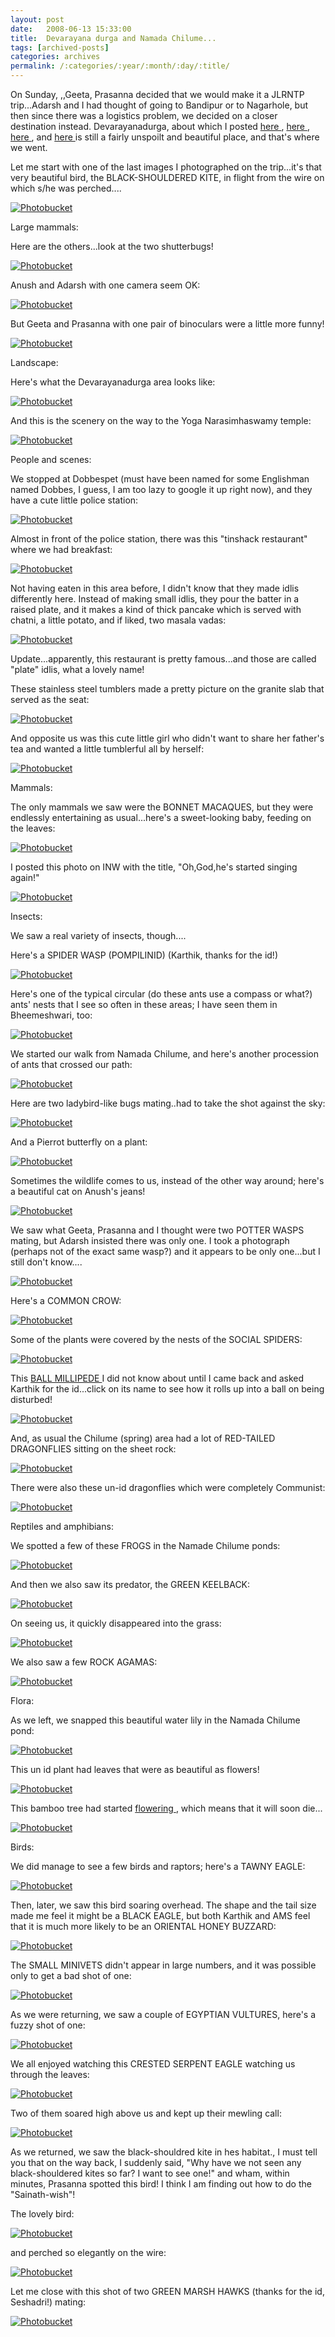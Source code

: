 ```yaml
---
layout: post
date:	2008-06-13 15:33:00
title:  Devarayana durga and Namada Chilume...
tags: [archived-posts]
categories: archives
permalink: /:categories/:year/:month/:day/:title/
---
```

On Sunday, <LJ user="adarshraju">,<LJ user="anushsh">,Geeta, Prasanna decided that we would make it a JLRNTP trip...Adarsh and I had thought of going to Bandipur or to Nagarhole, but then since there was a logistics problem, we decided on a closer destination instead. Devarayanadurga, about which I posted <a href="http://deponti.livejournal.com/368640.html"> here </a>, <a href="http://deponti.livejournal.com/370269.html"> here </a>, <a href="http://deponti.livejournal.com/369958.html"> here </a>, and <a href="http://deponti.livejournal.com/368232.html"> here </a> is still a fairly unspoilt and beautiful place, and that's where we went.


Let me start with one of the last images I photographed on the trip...it's that very beautiful bird, the BLACK-SHOULDERED KITE, in flight from the wire on which s/he was perched....



<a href="http://s297.photobucket.com/albums/mm205/depontis/?action=view&current=IMG_5778.jpg" target="_blank"><img src="http://i297.photobucket.com/albums/mm205/depontis/IMG_5778.jpg" border="0" alt="Photobucket"></a>


<lj-cut text="warning: LOTS of pictures, open only at leisure...here's our field trip">

Large mammals:


Here are the others...look at the two shutterbugs!


<a href="http://s297.photobucket.com/albums/mm205/depontis/?action=view&current=IMG_5654.jpg" target="_blank"><img src="http://i297.photobucket.com/albums/mm205/depontis/IMG_5654.jpg" border="0" alt="Photobucket"></a>

Anush and Adarsh with one camera seem OK:

<a href="http://s297.photobucket.com/albums/mm205/depontis/?action=view&current=IMG_5745.jpg" target="_blank"><img src="http://i297.photobucket.com/albums/mm205/depontis/IMG_5745.jpg" border="0" alt="Photobucket"></a>

But Geeta and Prasanna with one pair of binoculars were a little more funny!


<a href="http://s297.photobucket.com/albums/mm205/depontis/?action=view&current=IMG_5746.jpg" target="_blank"><img src="http://i297.photobucket.com/albums/mm205/depontis/IMG_5746.jpg" border="0" alt="Photobucket"></a>


Landscape:

Here's what the Devarayanadurga area looks like:

<a href="http://s297.photobucket.com/albums/mm205/depontis/?action=view&current=IMG_2878.jpg" target="_blank"><img src="http://i297.photobucket.com/albums/mm205/depontis/IMG_2878.jpg" border="0" alt="Photobucket"></a>

And this is the scenery on the way to the Yoga Narasimhaswamy temple:

<a href="http://s297.photobucket.com/albums/mm205/depontis/?action=view&current=IMG_2873.jpg" target="_blank"><img src="http://i297.photobucket.com/albums/mm205/depontis/IMG_2873.jpg" border="0" alt="Photobucket"></a>


People and scenes:


We stopped at Dobbespet (must have been named for some Englishman named Dobbes, I guess, I am too lazy to google it up right now), and they have a cute little police station:

<a href="http://s297.photobucket.com/albums/mm205/depontis/?action=view&current=IMG_2816.jpg" target="_blank"><img src="http://i297.photobucket.com/albums/mm205/depontis/IMG_2816.jpg" border="0" alt="Photobucket"></a>

Almost in front of the police station, there was this "tinshack restaurant" where we had breakfast:


<a href="http://s297.photobucket.com/albums/mm205/depontis/?action=view&current=IMG_2817.jpg" target="_blank"><img src="http://i297.photobucket.com/albums/mm205/depontis/IMG_2817.jpg" border="0" alt="Photobucket"></a>

Not having eaten in this area before, I didn't know that they made idlis differently here. Instead of making small idlis, they pour the batter in a raised plate, and it makes a kind of thick pancake which is served with chatni, a little potato, and if liked, two masala vadas:

<a href="http://s297.photobucket.com/albums/mm205/depontis/?action=view&current=IMG_2821.jpg" target="_blank"><img src="http://i297.photobucket.com/albums/mm205/depontis/IMG_2821.jpg" border="0" alt="Photobucket"></a>

Update...apparently, this restaurant is pretty famous...and those are called "plate" idlis, what a lovely name!

These stainless steel tumblers made a pretty picture on the granite slab that served as the seat:


<a href="http://s297.photobucket.com/albums/mm205/depontis/?action=view&current=IMG_2819.jpg" target="_blank"><img src="http://i297.photobucket.com/albums/mm205/depontis/IMG_2819.jpg" border="0" alt="Photobucket"></a>


And opposite us was this cute little girl who didn't want to share her father's tea and wanted a little tumblerful all by herself:

<a href="http://s297.photobucket.com/albums/mm205/depontis/?action=view&current=IMG_2824.jpg" target="_blank"><img src="http://i297.photobucket.com/albums/mm205/depontis/IMG_2824.jpg" border="0" alt="Photobucket"></a>

Mammals:


The only mammals we saw were the BONNET MACAQUES, but they were endlessly entertaining as usual...here's a sweet-looking baby, feeding on the leaves:

<a href="http://s297.photobucket.com/albums/mm205/depontis/?action=view&current=IMG_5658.jpg" target="_blank"><img src="http://i297.photobucket.com/albums/mm205/depontis/IMG_5658.jpg" border="0" alt="Photobucket"></a>

I posted this photo on INW with the title, "Oh,God,he's started singing again!"

<a href="http://s297.photobucket.com/albums/mm205/depontis/?action=view&current=IMG_5659.jpg" target="_blank"><img src="http://i297.photobucket.com/albums/mm205/depontis/IMG_5659.jpg" border="0" alt="Photobucket"></a>

Insects:

We saw a real variety of insects, though....

Here's a SPIDER WASP (POMPILINID) (Karthik, thanks for the id!)

<a href="http://s297.photobucket.com/albums/mm205/depontis/?action=view&current=IMG_5670.jpg" target="_blank"><img src="http://i297.photobucket.com/albums/mm205/depontis/IMG_5670.jpg" border="0" alt="Photobucket"></a>



Here's one of the typical circular (do these ants use a compass or what?) ants' nests that I see so often in these areas; I have seen them in Bheemeshwari, too:


<a href="http://s297.photobucket.com/albums/mm205/depontis/?action=view&current=IMG_2836.jpg" target="_blank"><img src="http://i297.photobucket.com/albums/mm205/depontis/IMG_2836.jpg" border="0" alt="Photobucket"></a>

We started our walk from Namada Chilume, and here's another procession of ants that crossed our path:


<a href="http://s297.photobucket.com/albums/mm205/depontis/?action=view&current=IMG_2841.jpg" target="_blank"><img src="http://i297.photobucket.com/albums/mm205/depontis/IMG_2841.jpg" border="0" alt="Photobucket"></a>



Here are two ladybird-like bugs mating..had to take the shot against the sky:


<a href="http://s297.photobucket.com/albums/mm205/depontis/?action=view&current=IMG_2845.jpg" target="_blank"><img src="http://i297.photobucket.com/albums/mm205/depontis/IMG_2845.jpg" border="0" alt="Photobucket"></a>


And a Pierrot butterfly on a plant:

<a href="http://s297.photobucket.com/albums/mm205/depontis/?action=view&current=IMG_2846.jpg" target="_blank"><img src="http://i297.photobucket.com/albums/mm205/depontis/IMG_2846.jpg" border="0" alt="Photobucket"></a>

Sometimes the wildlife comes to us, instead of the other way around; here's a beautiful cat on Anush's jeans!

<a href="http://s297.photobucket.com/albums/mm205/depontis/?action=view&current=IMG_2849.jpg" target="_blank"><img src="http://i297.photobucket.com/albums/mm205/depontis/IMG_2849.jpg" border="0" alt="Photobucket"></a>

We saw what Geeta, Prasanna and I thought were two POTTER WASPS mating, but Adarsh insisted there was only one. I took a photograph (perhaps not of the exact same wasp?) and it appears to be only one...but I still don't know....


<a href="http://s297.photobucket.com/albums/mm205/depontis/?action=view&current=IMG_5716-1.jpg" target="_blank"><img src="http://i297.photobucket.com/albums/mm205/depontis/IMG_5716-1.jpg" border="0" alt="Photobucket"></a>

Here's a COMMON CROW:

<a href="http://s297.photobucket.com/albums/mm205/depontis/?action=view&current=IMG_5680.jpg" target="_blank"><img src="http://i297.photobucket.com/albums/mm205/depontis/IMG_5680.jpg" border="0" alt="Photobucket"></a>

Some of the plants were covered by the nests of the SOCIAL SPIDERS:

<a href="http://s297.photobucket.com/albums/mm205/depontis/?action=view&current=IMG_5693.jpg" target="_blank"><img src="http://i297.photobucket.com/albums/mm205/depontis/IMG_5693.jpg" border="0" alt="Photobucket"></a>

This <a href="http://wildwanderer.com/photography/photo.php?id=74&tag=Others"> BALL MILLIPEDE </a> I did not know about until I came back and asked Karthik for the id...click on its name to see how it rolls up into a ball on being disturbed!

<a href="http://s297.photobucket.com/albums/mm205/depontis/?action=view&current=IMG_2838.jpg" target="_blank"><img src="http://i297.photobucket.com/albums/mm205/depontis/IMG_2838.jpg" border="0" alt="Photobucket"></a>

And, as usual the Chilume (spring) area had a lot of RED-TAILED DRAGONFLIES sitting on the sheet rock:

<a href="http://s297.photobucket.com/albums/mm205/depontis/?action=view&current=IMG_2855.jpg" target="_blank"><img src="http://i297.photobucket.com/albums/mm205/depontis/IMG_2855.jpg" border="0" alt="Photobucket"></a>

There were also these un-id dragonflies which were completely Communist:

<a href="http://s297.photobucket.com/albums/mm205/depontis/?action=view&current=IMG_5713.jpg" target="_blank"><img src="http://i297.photobucket.com/albums/mm205/depontis/IMG_5713.jpg" border="0" alt="Photobucket"></a>

Reptiles and amphibians:


We spotted a few of these FROGS in the Namade Chilume ponds:

<a href="http://s297.photobucket.com/albums/mm205/depontis/?action=view&current=IMG_2858.jpg" target="_blank"><img src="http://i297.photobucket.com/albums/mm205/depontis/IMG_2858.jpg" border="0" alt="Photobucket"></a>

And then we also saw its predator, the GREEN KEELBACK:

<a href="http://s297.photobucket.com/albums/mm205/depontis/?action=view&current=IMG_2861.jpg" target="_blank"><img src="http://i297.photobucket.com/albums/mm205/depontis/IMG_2861.jpg" border="0" alt="Photobucket"></a>

On seeing us, it quickly disappeared into the grass:

<a href="http://s297.photobucket.com/albums/mm205/depontis/?action=view&current=IMG_2865.jpg" target="_blank"><img src="http://i297.photobucket.com/albums/mm205/depontis/IMG_2865.jpg" border="0" alt="Photobucket"></a>

We also saw a few ROCK AGAMAS:

<a href="http://s297.photobucket.com/albums/mm205/depontis/?action=view&current=IMG_5741.jpg" target="_blank"><img src="http://i297.photobucket.com/albums/mm205/depontis/IMG_5741.jpg" border="0" alt="Photobucket"></a>

Flora:

As we left, we snapped this beautiful water lily in the Namada Chilume pond:

<a href="http://s297.photobucket.com/albums/mm205/depontis/?action=view&current=IMG_2852.jpg" target="_blank"><img src="http://i297.photobucket.com/albums/mm205/depontis/IMG_2852.jpg" border="0" alt="Photobucket"></a>



This un id plant had leaves that were as beautiful as flowers!

<a href="http://s297.photobucket.com/albums/mm205/depontis/?action=view&current=IMG_5674.jpg" target="_blank"><img src="http://i297.photobucket.com/albums/mm205/depontis/IMG_5674.jpg" border="0" alt="Photobucket"></a>


This bamboo tree had started <a href="http://www.boloji.com/wfs/wfs050.htm">flowering </a>, which means that it will soon die...



<a href="http://s297.photobucket.com/albums/mm205/depontis/?action=view&current=IMG_5673.jpg" target="_blank"><img src="http://i297.photobucket.com/albums/mm205/depontis/IMG_5673.jpg" border="0" alt="Photobucket"></a>

Birds:

We did manage to see a few birds and raptors; here's a TAWNY EAGLE:

<a href="http://s297.photobucket.com/albums/mm205/depontis/?action=view&current=IMG_5683.jpg" target="_blank"><img src="http://i297.photobucket.com/albums/mm205/depontis/IMG_5683.jpg" border="0" alt="Photobucket"></a>


Then, later, we saw this bird soaring overhead. The shape and the tail size made me feel it might be a BLACK EAGLE, but both Karthik and AMS feel that it is much more likely to be an ORIENTAL HONEY BUZZARD:


<a href="http://s297.photobucket.com/albums/mm205/depontis/?action=view&current=IMG_5719-1.jpg" target="_blank"><img src="http://i297.photobucket.com/albums/mm205/depontis/IMG_5719-1.jpg" border="0" alt="Photobucket"></a>


The SMALL MINIVETS didn't appear in large numbers, and it was possible only to get a bad shot of one:

<a href="http://s297.photobucket.com/albums/mm205/depontis/?action=view&current=IMG_5675.jpg" target="_blank"><img src="http://i297.photobucket.com/albums/mm205/depontis/IMG_5675.jpg" border="0" alt="Photobucket"></a>


As we were returning, we saw a couple of EGYPTIAN VULTURES, here's a fuzzy shot of one:

<a href="http://s297.photobucket.com/albums/mm205/depontis/?action=view&current=IMG_5755.jpg" target="_blank"><img src="http://i297.photobucket.com/albums/mm205/depontis/IMG_5755.jpg" border="0" alt="Photobucket"></a>

We all enjoyed watching this CRESTED SERPENT EAGLE watching us through the  leaves:

<a href="http://s297.photobucket.com/albums/mm205/depontis/?action=view&current=IMG_5642.jpg" target="_blank"><img src="http://i297.photobucket.com/albums/mm205/depontis/IMG_5642.jpg" border="0" alt="Photobucket"></a>

Two of them soared high above us and kept up their mewling call:


<a href="http://s297.photobucket.com/albums/mm205/depontis/?action=view&current=IMG_5729.jpg" target="_blank"><img src="http://i297.photobucket.com/albums/mm205/depontis/IMG_5729.jpg" border="0" alt="Photobucket"></a>

As we returned, we saw the black-shouldred kite in hes habitat.<LJ user="sainath">, I must tell you that on the way back, I suddenly said, "Why have we not seen any black-shouldered kites so far? I want to see one!" and wham, within minutes, Prasanna spotted this bird! I think I am finding out how to do the "Sainath-wish"! 

The lovely bird:


<a href="http://s297.photobucket.com/albums/mm205/depontis/?action=view&current=IMG_5760.jpg" target="_blank"><img src="http://i297.photobucket.com/albums/mm205/depontis/IMG_5760.jpg" border="0" alt="Photobucket"></a>

and perched so elegantly on the wire:

<a href="http://s297.photobucket.com/albums/mm205/depontis/?action=view&current=IMG_5770.jpg" target="_blank"><img src="http://i297.photobucket.com/albums/mm205/depontis/IMG_5770.jpg" border="0" alt="Photobucket"></a>

</lj-cut>

Let me close with this shot of two GREEN MARSH HAWKS (thanks for the id, Seshadri!) mating:

<a href="http://s297.photobucket.com/albums/mm205/depontis/?action=view&current=IMG_5689.jpg" target="_blank"><img src="http://i297.photobucket.com/albums/mm205/depontis/IMG_5689.jpg" border="0" alt="Photobucket"></a>
